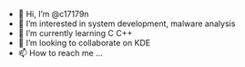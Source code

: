- 👋 Hi, I’m @c17179n
- 👀 I’m interested in system development, malware analysis 
- 🌱 I’m currently learning C C++ 
- 💞️ I’m looking to collaborate on KDE 
- 📫 How to reach me ...

<!---
c17179n/c17179n is a ✨ special ✨ repository because its `README.md` (this file) appears on your GitHub profile.
You can click the Preview link to take a look at your changes.
--->
